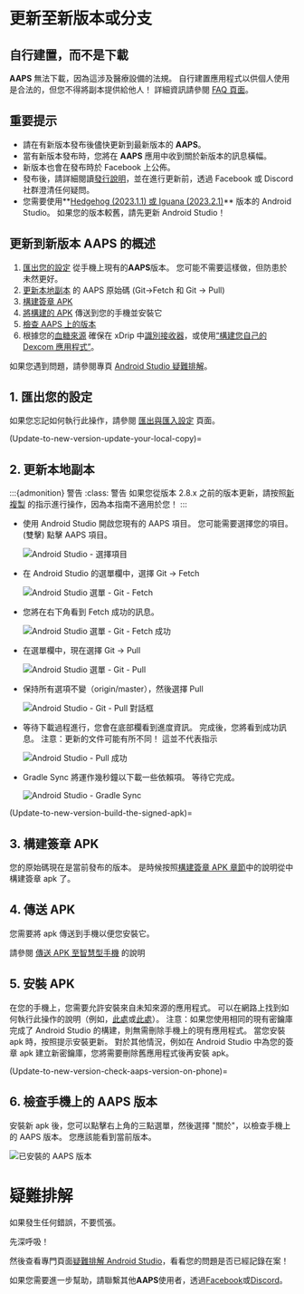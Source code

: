 # 更新至新版本或分支

## 自行建置，而不是下載

**AAPS** 無法下載，因為這涉及醫療設備的法規。 自行建置應用程式以供個人使用是合法的，但您不得將副本提供給他人！ 詳細資訊請參閱 [FAQ 頁面](../Getting-Started/FAQ.md)。

## 重要提示

* 請在有新版本發布後儘快更新到最新版本的 **AAPS**。
* 當有新版本發布時，您將在 **AAPS** 應用中收到關於新版本的訊息橫幅。
* 新版本也會在發布時於 Facebook 上公佈。
* 發布後，請詳細閱讀[發行說明](../Installing-AndroidAPS/Releasenotes.md)，並在進行更新前，透過 Facebook 或 Discord 社群澄清任何疑問。
* 您需要使用**[Hedgehog (2023.1.1) 或 Iguana (2023.2.1)](https://developer.android.com/studio/)** 版本的 Android Studio。 如果您的版本較舊，請先更新 Android Studio！ 

## 更新到新版本 AAPS 的概述

1. [匯出您的設定](../Usage/ExportImportSettings-export-settings) 從手機上現有的**AAPS**版本。 您可能不需要這樣做，但防患於未然更好。
2. [更新本地副本](Update-to-new-version-update-your-local-copy) 的 AAPS 原始碼 (Git->Fetch 和 Git -> Pull)
3. [構建簽章 APK](Update-to-new-version-build-the-signed-apk)
4. [將構建的 APK](Building-APK-transfer-apk-to-smartphone) 傳送到您的手機並安裝它
5. [檢查 AAPS 上的版本](Update-to-new-version-check-aaps-version-on-phone)
6. 根據您的[血糖來源](../Configuration/BG-Source.md) 確保在 xDrip 中[識別接收器](xdrip-identify-receiver)，或使用[“構建您自己的 Dexcom 應用程式”](DexcomG6-if-using-g6-with-build-your-own-dexcom-app)。

如果您遇到問題，請參閱專頁 [Android Studio 疑難排解](../Installing-AndroidAPS/troubleshooting_androidstudio)。

## 1. 匯出您的設定

如果您忘記如何執行此操作，請參閱 [匯出與匯入設定](ExportImportSettings-export-settings) 頁面。

(Update-to-new-version-update-your-local-copy)=

## 2. 更新本地副本

:::{admonition} 警告 :class: 警告 如果您從版本 2.8.x 之前的版本更新，請按照[新複製](../Installing-AndroidAPS/building-AAPS) 的指示進行操作，因為本指南不適用於您！ :::

* 使用 Android Studio 開啟您現有的 AAPS 項目。 您可能需要選擇您的項目。 (雙擊) 點擊 AAPS 項目。
    
    ![Android Studio - 選擇項目](../images/update/01_ProjectSelection.png)

* 在 Android Studio 的選單欄中，選擇 Git -> Fetch
    
    ![Android Studio 選單 - Git - Fetch](../images/update/02_GitFetch.png)

* 您將在右下角看到 Fetch 成功的訊息。
    
    ![Android Studio 選單 - Git - Fetch 成功](../images/update/03_GitFetchSuccessful.png)

* 在選單欄中，現在選擇 Git -> Pull
    
    ![Android Studio 選單 - Git - Pull](../images/update/04_GitPull.png)

* 保持所有選項不變（origin/master），然後選擇 Pull
    
    ![Android Studio - Git - Pull 對話框](../images/update/05_GitPullOptions.png)

* 等待下載過程進行，您會在底部欄看到進度資訊。 完成後，您將看到成功訊息。 注意：更新的文件可能有所不同！ 這並不代表指示
    
    ![Android Studio - Pull 成功](../images/update/06_GitPullSuccess.png)

* Gradle Sync 將運作幾秒鐘以下載一些依賴項。 等待它完成。
    
    ![Android Studio - Gradle Sync](../images/studioSetup/40_BackgroundTasks.png)

(Update-to-new-version-build-the-signed-apk)=

## 3. 構建簽章 APK

您的原始碼現在是當前發布的版本。 是時候按照[構建簽章 APK 章節](Building-APK-generate-signed-apk)中的說明從中構建簽章 apk 了。

## 4. 傳送 APK

您需要將 apk 傳送到手機以便您安裝它。

請參閱 [傳送 APK 至智慧型手機](Building-APK-transfer-apk-to-smartphone) 的說明

## 5. 安裝 APK

在您的手機上，您需要允許安裝來自未知來源的應用程式。 可以在網路上找到如何執行此操作的說明（例如，[此處](https://www.expressvpn.com/de/support/vpn-setup/enable-apk-installs-android/)或[此處](https://www.androidcentral.com/unknown-sources)）。 注意：如果您使用相同的現有密鑰庫完成了 Android Studio 的構建，則無需刪除手機上的現有應用程式。 當您安裝 apk 時，按照提示安裝更新。 對於其他情況，例如在 Android Studio 中為您的簽章 apk 建立新密鑰庫，您將需要刪除舊應用程式後再安裝 apk。

(Update-to-new-version-check-aaps-version-on-phone)=

## 6. 檢查手機上的 AAPS 版本

安裝新 apk 後，您可以點擊右上角的三點選單，然後選擇 "關於"，以檢查手機上的 AAPS 版本。 您應該能看到當前版本。

![已安裝的 AAPS 版本](../images/Update_VersionCheck282.png)

# 疑難排解

如果發生任何錯誤，不要慌張。

先深呼吸！

然後查看專門頁面[疑難排解 Android Studio](../Installing-AndroidAPS/troubleshooting_androidstudio)，看看您的問題是否已經記錄在案！

如果您需要進一步幫助，請聯繫其他**AAPS**使用者，透過[Facebook](https://www.facebook.com/groups/AndroidAPSUsers)或[Discord](https://discord.gg/4fQUWHZ4Mw)。